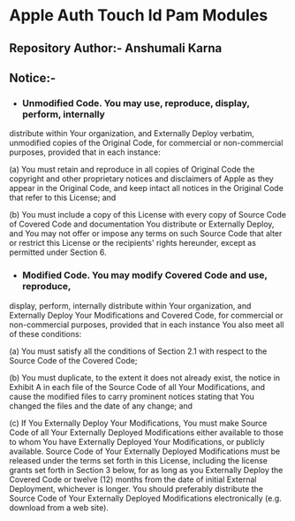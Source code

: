 # Apple Auth Touch Id Pam Modules

## Repository Author:- Anshumali Karna 

## Notice:- 
- ### Unmodified Code.  You may use, reproduce, display, perform, internally
distribute within Your organization, and Externally Deploy verbatim, unmodified
copies of the Original Code, for commercial or non-commercial purposes,
provided that in each instance:

(a)	You must retain and reproduce in all copies of Original Code the
copyright and other proprietary notices and disclaimers of Apple as they appear
in the Original Code, and keep intact all notices in the Original Code that
refer to this License; and

(b) 	You must include a copy of this License with every copy of Source Code
of Covered Code and documentation You distribute or Externally Deploy, and You
may not offer or impose any terms on such Source Code that alter or restrict
this License or the recipients' rights hereunder, except as permitted under
Section 6.

- ### Modified Code.  You may modify Covered Code and use, reproduce,
display, perform, internally distribute within Your organization, and
Externally Deploy Your Modifications and Covered Code, for commercial or
non-commercial purposes, provided that in each instance You also meet all of
these conditions:

(a)	You must satisfy all the conditions of Section 2.1 with respect to the
Source Code of the Covered Code; 

(b)	You must duplicate, to the extent it does not already exist, the notice
in Exhibit A in each file of the Source Code of all Your Modifications, and
cause the modified files to carry prominent notices stating that You changed
the files and the date of any change; and

(c)	If You Externally Deploy Your Modifications, You must make Source Code
of all Your Externally Deployed Modifications either available to those to whom
You have Externally Deployed Your Modifications, or publicly available.  Source
Code of Your Externally Deployed Modifications must be released under the terms
set forth in this License, including the license grants set forth in Section 3
below, for as long as you Externally Deploy the Covered Code or twelve (12)
months from the date of initial External Deployment, whichever is longer. You
should preferably distribute the Source Code of Your Externally Deployed
Modifications electronically (e.g. download from a web site).
